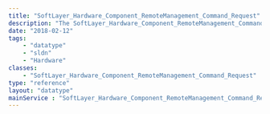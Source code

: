 ```yaml
---
title: "SoftLayer_Hardware_Component_RemoteManagement_Command_Request"
description: "The SoftLayer_Hardware_Component_RemoteManagement_Command_Request contains details for remote management commands issued to a server's remote management card.  Details for remote management commands such as powerOn, powerOff, powerCycle, rebootDefault, rebootSoft, rebootHard can be retrieved.  Details such as the user who issued the command, the id of the remote management card the command was issued, when the command was issued may be retrieved. "
date: "2018-02-12"
tags:
    - "datatype"
    - "sldn"
    - "Hardware"
classes:
    - "SoftLayer_Hardware_Component_RemoteManagement_Command_Request"
type: "reference"
layout: "datatype"
mainService : "SoftLayer_Hardware_Component_RemoteManagement_Command_Request"
---
```


